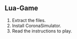 Lua-Game
--------

1) Extract the files.
2) Install CoronaSimulator.
3) Read the instructions to play.
